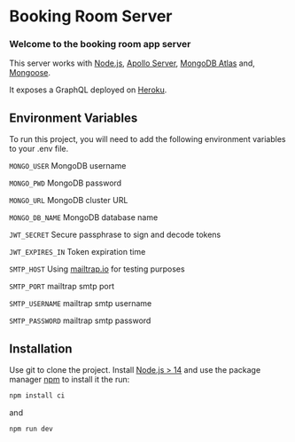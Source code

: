 # Booking Room Server

### Welcome to the booking room app server

This server works with [Node.js](https://nodejs.org/en/), [Apollo Server](https://www.apollographql.com/docs/apollo-server/), [MongoDB Atlas](https://www.mongodb.com/atlas) and, [Mongoose](https://mongoosejs.com/).

It exposes a GraphQL deployed on [Heroku](https://www.heroku.com).

## Environment Variables

To run this project, you will need to add the following environment variables to your .env file.

`MONGO_USER` MongoDB username

`MONGO_PWD` MongoDB password

`MONGO_URL` MongoDB cluster URL

`MONGO_DB_NAME` MongoDB database name

`JWT_SECRET` Secure passphrase to sign and decode tokens

`JWT_EXPIRES_IN` Token expiration time

`SMTP_HOST` Using [mailtrap.io](https://mailtrap.io/) for testing purposes

`SMTP_PORT` mailtrap smtp port

`SMTP_USERNAME` mailtrap smtp username

`SMTP_PASSWORD` mailtrap smtp password

## Installation

Use git to clone the project. Install [Node.js > 14](https://nodejs.org/en/) and use the package manager [npm](https://docs.npmjs.com/) to install it the run:

```bash
npm install ci
```

and

```bash
npm run dev
```
